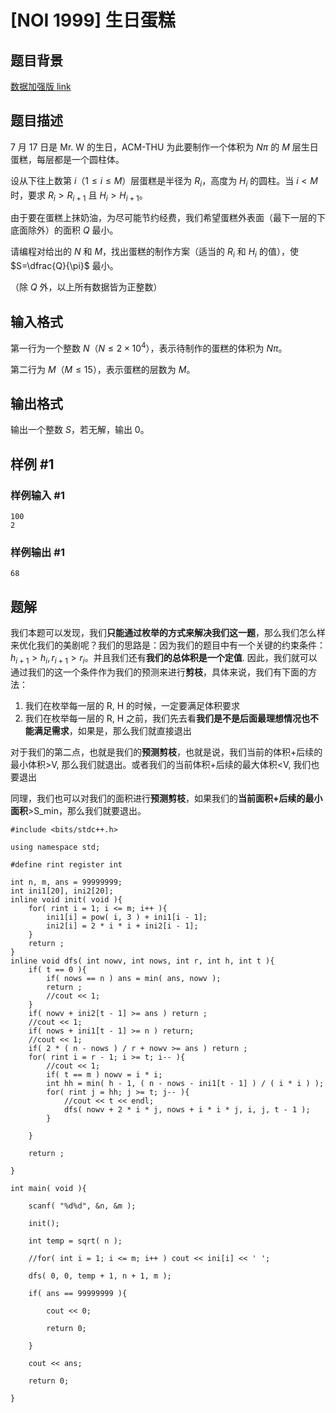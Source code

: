 # [NOI 1999] 生日蛋糕

## 题目背景

[数据加强版 link](https://www.luogu.com.cn/problem/T148457)

## 题目描述

7 月 17 日是 Mr. W 的生日，ACM-THU 为此要制作一个体积为 $N\pi$ 的 $M$ 层生日蛋糕，每层都是一个圆柱体。

设从下往上数第 $i$（$1 \leq i \leq M$）层蛋糕是半径为 $R_i$，高度为 $H_i$ 的圆柱。当 $i \lt M$ 时，要求 $R_i \gt R_{i+1}$ 且 $H_i \gt H_{i+1}$。

由于要在蛋糕上抹奶油，为尽可能节约经费，我们希望蛋糕外表面（最下一层的下底面除外）的面积 $Q$ 最小。

请编程对给出的 $N$ 和 $M$，找出蛋糕的制作方案（适当的 $R_i$ 和 $H_i$ 的值），使 $S=\dfrac{Q}{\pi}$ 最小。

（除 $Q$ 外，以上所有数据皆为正整数）

## 输入格式

第一行为一个整数 $N$（$N \leq 2 \times 10^4$），表示待制作的蛋糕的体积为 $N\pi$。

第二行为 $M$（$M \leq 15$），表示蛋糕的层数为 $M$。

## 输出格式

输出一个整数 $S$，若无解，输出 $0$。

## 样例 #1

### 样例输入 #1

```
100
2
```

### 样例输出 #1

```
68
```

## 题解
我们本题可以发现，我们**只能通过枚举的方式来解决我们这一题**，那么我们怎么样来优化我们的美剧呢？我们的思路是：因为我们的题目中有一个关键的约束条件：$h_{i+1}>h_{i},r_{i+1}>r_{i}$。并且我们还有**我们的总体积是一个定值**. 因此，我们就可以通过我们的这一个条件作为我们的预测来进行**剪枝**，具体来说，我们有下面的方法：
1. 我们在枚举每一层的 R, H 的时候，一定要满足体积要求
2. 我们在枚举每一层的 R, H 之前，我们先去看**我们是不是后面最理想情况也不能满足需求**，如果是，那么我们就直接退出

对于我们的第二点，也就是我们的**预测剪枝**，也就是说，我们当前的体积+后续的最小体积>V, 那么我们就退出。或者我们的当前体积+后续的最大体积<V, 我们也要退出

同理，我们也可以对我们的面积进行**预测剪枝**，如果我们的**当前面积+后续的最小面积**>S_min，那么我们就要退出。

```
#include <bits/stdc++.h>

using namespace std;

#define rint register int

int n, m, ans = 99999999;
int ini1[20], ini2[20];
inline void init( void ){
    for( rint i = 1; i <= m; i++ ){
        ini1[i] = pow( i, 3 ) + ini1[i - 1];
        ini2[i] = 2 * i * i + ini2[i - 1];
    }
    return ;
}
inline void dfs( int nowv, int nows, int r, int h, int t ){
    if( t == 0 ){
        if( nows == n ) ans = min( ans, nowv );
        return ;
        //cout << 1;
    }
    if( nowv + ini2[t - 1] >= ans ) return ;
    //cout << 1;
    if( nows + ini1[t - 1] >= n ) return;
    //cout << 1;
    if( 2 * ( n - nows ) / r + nowv >= ans ) return ;
    for( rint i = r - 1; i >= t; i-- ){
        //cout << 1;
        if( t == m ) nowv = i * i;
        int hh = min( h - 1, ( n - nows - ini1[t - 1] ) / ( i * i ) );
        for( rint j = hh; j >= t; j-- ){
            //cout << t << endl;
            dfs( nowv + 2 * i * j, nows + i * i * j, i, j, t - 1 );
        }

    }

    return ;

}

int main( void ){

    scanf( "%d%d", &n, &m );

    init();

    int temp = sqrt( n );

    //for( int i = 1; i <= m; i++ ) cout << ini[i] << ' ';

    dfs( 0, 0, temp + 1, n + 1, m );

    if( ans == 99999999 ){

        cout << 0;

        return 0;

    }

    cout << ans;

    return 0;

}
```